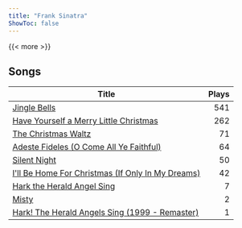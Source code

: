 ```yaml
---
title: "Frank Sinatra"
ShowToc: false
---
```


{{< more >}}

## Songs
Title | Plays 
----- | -----: 
[Jingle Bells](/songs/jingle-bells) | 541
[Have Yourself a Merry Little Christmas](/songs/have-yourself-a-merry-little-christmas) | 262
[The Christmas Waltz](/songs/the-christmas-waltz) | 71
[Adeste Fideles (O Come All Ye Faithful)](/songs/adeste-fideles-o-come-all-ye-faithful) | 64
[Silent Night](/songs/silent-night) | 50
[I'll Be Home For Christmas (If Only In My Dreams)](/songs/ill-be-home-for-christmas-if-only-in-my-dreams) | 42
[Hark the Herald Angel Sing](/songs/hark-the-herald-angel-sing) | 7
[Misty](/songs/misty) | 2
[Hark! The Herald Angels Sing (1999 - Remaster)](/songs/hark-the-herald-angels-sing) | 1

